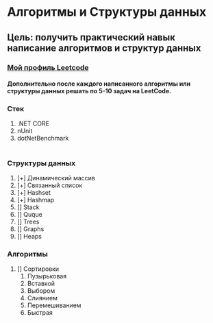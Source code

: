 # Алгоритмы и Структуры данных
## Цель: получить практический навык написание алгоритмов и структур данных

### [Мой профиль Leetcode](https://leetcode.com/melentev1801/)
#### Дополнительно после каждого написанного алгоритмы или структуры данных решать по 5-10 задач на LeetCode. 

### Стек
1. .NET CORE
2. nUnit
3. dotNetBenchmark
#
#
### Структуры данных
1. [+] Динамический массив
2. [+] Связанный список
3. [+] Hashset
4. [+] Hashmap
5. [] Stack
6. [] Quque
7. [] Trees
8. [] Graphs
9. [] Heaps

### Алгоритмы
1. [] Сортировки
    1. Пузырьковая
    2. Вставкой
    3. Выбором
    4. Слиянием
    5. Перемешиванием
    6. Быстрая
